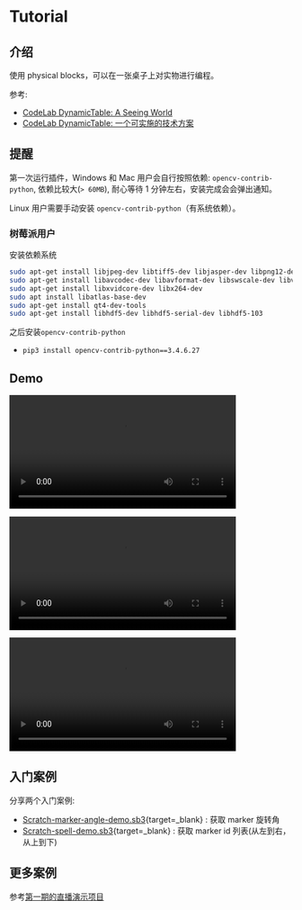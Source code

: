# Tutorial

## 介绍

<!--
physical blocks 是物理积木，基于 [ScratchJR blocks](https://www.scratchjr.org/learn/blocks) 改造而来。

使用 physical blocks，可以在一张桌子上对实物进行编程，而无需借助屏幕。

physical blocks 在软件层面是一个 CodeLab Adapter插件，由于 CodeLab Adapter 可以连接一切事物，所以physical blocks也可以对一切事物进行编程！ （参见文末 Demo）

它是 CodeLab DynamicTable 的一部分。

## 使用方式
*  打印 CodeLab physical blocks
*  运行 Adapter physical blocks 插件
*  使用 physical blocks 在桌子上进行编程
*  运行程序！
-->

使用 physical blocks，可以在一张桌子上对实物进行编程。

参考:

-   [CodeLab DynamicTable: A Seeing World](https://www.codelab.club/blog/codelab-dynamictable-a-seeing-world/)
-   [CodeLab DynamicTable: 一个可实施的技术方案](https://www.codelab.club/blog/codelab-dynamictable-an-instance/)

## 提醒

第一次运行插件，Windows 和 Mac 用户会自行按照依赖: `opencv-contrib-python`, 依赖比较大(`> 60MB`), 耐心等待 1 分钟左右，安装完成会会弹出通知。

Linux 用户需要手动安装 `opencv-contrib-python`（有系统依赖）。

### 树莓派用户

安装依赖系统

```bash
sudo apt-get install libjpeg-dev libtiff5-dev libjasper-dev libpng12-dev
sudo apt-get install libavcodec-dev libavformat-dev libswscale-dev libv4l-dev
sudo apt-get install libxvidcore-dev libx264-dev
sudo apt install libatlas-base-dev
sudo apt-get install qt4-dev-tools
sudo apt-get install libhdf5-dev libhdf5-serial-dev libhdf5-103
```

之后安装`opencv-contrib-python`

-   `pip3 install opencv-contrib-python==3.4.6.27`


## Demo

<video width=80% src="/video/1589459621915320.mp4" controls="controls"></video>

<video width=80% src="/video/1589459630916864.mp4" controls="controls"></video>

<video width=80% src="/video/1590154622682774.mp4" controls="controls"></video>

## 入门案例

分享两个入门案例:

-   [Scratch-marker-angle-demo.sb3](https://scratch3v3.codelab.club/?sb3url=https://adapter.codelab.club/sb3/Scratch-marker-angle-demo.sb3){target=\_blank} : 获取 marker 旋转角
-   [Scratch-spell-demo.sb3](https://scratch3v3.codelab.club/?sb3url=https://adapter.codelab.club/sb3/Scratch-spell-demo.sb3){target=\_blank} : 获取 marker id 列表(从左到右，从上到下)

## 更多案例
参考[第一期的直播演示项目](https://www.codelab.club/blog/the-first-live-showcase-projects-code/)